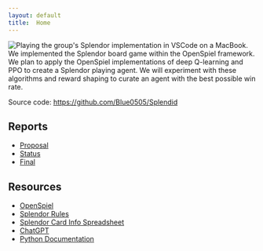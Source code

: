 ```yaml
---
layout: default
title:  Home
---
```


![Playing the group's Splendor implementation in VSCode on a MacBook.](./splendor.png)
We implemented the Splendor board game within the OpenSpiel framework. We plan to apply the OpenSpiel implementations of deep Q-learning and PPO to create a Splendor playing agent. We will experiment with these algorithms and reward shaping to curate an agent with the best possible win rate. 

Source code: https://github.com/Blue0505/Splendid

## Reports
- [Proposal](proposal.html)
- [Status](status.html)
- [Final](final.html)

## Resources
- [OpenSpiel](https://github.com/google-deepmind/open_spiel)
- [Splendor Rules](https://cdn.1j1ju.com/medias/7f/91/ba-splendor-rulebook.pdf)
- [Splendor Card Info Spreadsheet](https://docs.google.com/spreadsheets/d/15ghp8rJ_vdVgxZIVJGawAYQXRMZSVHJYpZRfQUplAhE/edit?usp=sharing)
- [ChatGPT](https://chatgpt.com/)
- [Python Documentation](https://docs.python.org/3/)
